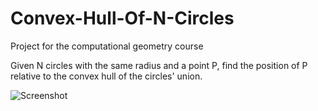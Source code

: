 # Convex-Hull-Of-N-Circles
Project for the computational geometry course

Given N circles with the same radius and a point P, find the position of P relative to the convex hull of the circles' union.

![Screenshot](http://s3.postimg.org/98fnkviub/Capture.png)
